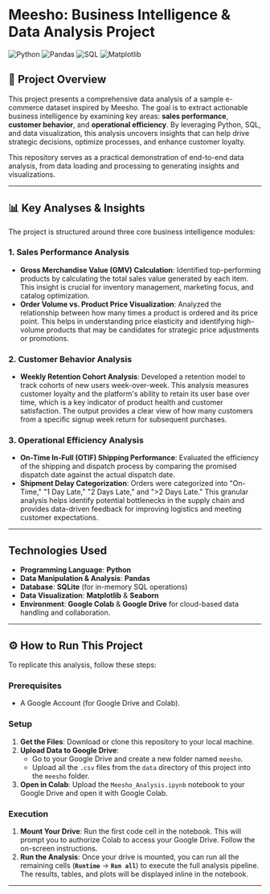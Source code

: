 # Meesho: Business Intelligence & Data Analysis Project

![Python](https://img.shields.io/badge/Python-3776AB?style=for-the-badge&logo=python&logoColor=white)
![Pandas](https://img.shields.io/badge/Pandas-2C2D72?style=for-the-badge&logo=pandas&logoColor=white)
![SQL](https://img.shields.io/badge/SQL-025E8C?style=for-the-badge&logo=sqlite&logoColor=white)
![Matplotlib](https://img.shields.io/badge/Matplotlib-3B79DE?style=for-the-badge&logo=matplotlib&logoColor=white)

## 🚀 Project Overview

This project presents a comprehensive data analysis of a sample e-commerce dataset inspired by Meesho. The goal is to extract actionable business intelligence by examining key areas: **sales performance**, **customer behavior**, and **operational efficiency**. By leveraging Python, SQL, and data visualization, this analysis uncovers insights that can help drive strategic decisions, optimize processes, and enhance customer loyalty.

This repository serves as a practical demonstration of end-to-end data analysis, from data loading and processing to generating insights and visualizations.

---

## 📊 Key Analyses & Insights

The project is structured around three core business intelligence modules:

### 1. Sales Performance Analysis
-   **Gross Merchandise Value (GMV) Calculation**: Identified top-performing products by calculating the total sales value generated by each item. This insight is crucial for inventory management, marketing focus, and catalog optimization.
-   **Order Volume vs. Product Price Visualization**: Analyzed the relationship between how many times a product is ordered and its price point. This helps in understanding price elasticity and identifying high-volume products that may be candidates for strategic price adjustments or promotions.

### 2. Customer Behavior Analysis
-   **Weekly Retention Cohort Analysis**: Developed a retention model to track cohorts of new users week-over-week. This analysis measures customer loyalty and the platform's ability to retain its user base over time, which is a key indicator of product health and customer satisfaction. The output provides a clear view of how many customers from a specific signup week return for subsequent purchases.

### 3. Operational Efficiency Analysis
-   **On-Time In-Full (OTIF) Shipping Performance**: Evaluated the efficiency of the shipping and dispatch process by comparing the promised dispatch date against the actual dispatch date.
-   **Shipment Delay Categorization**: Orders were categorized into "On-Time," "1 Day Late," "2 Days Late," and ">2 Days Late." This granular analysis helps identify potential bottlenecks in the supply chain and provides data-driven feedback for improving logistics and meeting customer expectations.

---

##  Technologies Used

-   **Programming Language**: **Python**
-   **Data Manipulation & Analysis**: **Pandas**
-   **Database**: **SQLite** (for in-memory SQL operations)
-   **Data Visualization**: **Matplotlib** & **Seaborn**
-   **Environment**: **Google Colab** & **Google Drive** for cloud-based data handling and collaboration.

---

## ⚙️ How to Run This Project

To replicate this analysis, follow these steps:

### Prerequisites
-   A Google Account (for Google Drive and Colab).

### Setup
1.  **Get the Files**: Download or clone this repository to your local machine.
2.  **Upload Data to Google Drive**:
    -   Go to your Google Drive and create a new folder named `meesho`.
    -   Upload all the `.csv` files from the `data` directory of this project into the `meesho` folder.
3.  **Open in Colab**: Upload the `Meesho_Analysis.ipynb` notebook to your Google Drive and open it with Google Colab.

### Execution
1.  **Mount Your Drive**: Run the first code cell in the notebook. This will prompt you to authorize Colab to access your Google Drive. Follow the on-screen instructions.
2.  **Run the Analysis**: Once your drive is mounted, you can run all the remaining cells (**`Runtime`** -> **`Run all`**) to execute the full analysis pipeline. The results, tables, and plots will be displayed inline in the notebook.

---

